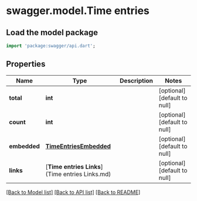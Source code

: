 # swagger.model.Time entries

## Load the model package
```dart
import 'package:swagger/api.dart';
```

## Properties
Name | Type | Description | Notes
------------ | ------------- | ------------- | -------------
**total** | **int** |  | [optional] [default to null]
**count** | **int** |  | [optional] [default to null]
**embedded** | [**TimeEntriesEmbedded**](TimeEntriesEmbedded.md) |  | [optional] [default to null]
**links** | [**Time entries Links**](Time entries Links.md) |  | [optional] [default to null]

[[Back to Model list]](../README.md#documentation-for-models) [[Back to API list]](../README.md#documentation-for-api-endpoints) [[Back to README]](../README.md)



